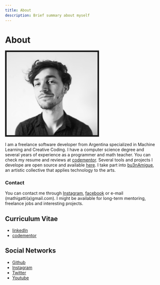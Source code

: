 ```yaml
---
title: About
description: Brief summary about myself
---
```


# About

<img src="mathigatti-photo.jpg" width="300px" alt="Mathias Gatti" border="5">


I am a freelance software developer from Argentina specialized in Machine Learning and Creative Coding. I have a computer science degree and several years of experience as a programmer and math teacher. You can check my resume and reviews at [codementor](https://www.codementor.io/mathiasgatti). Several tools and projects I develope are open source and available [here](https://github.com/mathigatti). I take part into [bu3nAmigue](https://bu3namigue.github.io/), an artistic collective that applies technology to the arts.

### Contact

You can contact me through [Instagram](https://instagram.com/mathigatti), [facebook](https://facebook.com/mathi.gatti) or e-mail (mathigatti(a)gmail.com). I might be available for long-term mentoring, freelance jobs and interesting projects.

## Curriculum Vitae

- <a href="https://www.linkedin.com/in/mathias-gatti-a607945b/">linkedIn</a>
- <a href="https://www.codementor.io/mathiasgatti">codementor</a>


## Social Networks

- [Github](https://github.com/mathigatti)
- [Instagram](https://instagram.com/mathigatti)
- [Twitter](https://twitter.com/mathigatti)
- [Youtube](https://youtube.com/mathigatti)


